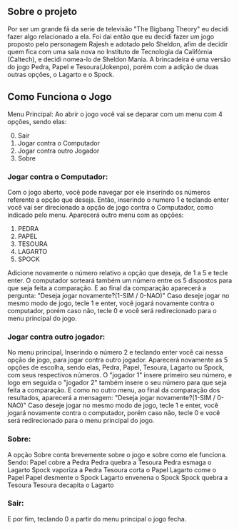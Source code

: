 <h2>Sobre o projeto</h2>

Por ser um grande fã da serie de televisão "The Bigbang Theory" eu decidi fazer algo relacionado a ela. 
Foi dai então que eu decidi fazer um jogo proposto pelo personagem Rajesh e adotado pelo Sheldon,
afim de decidir quem fica com uma sala nova no Instituto de Tecnologia da Califórnia (Caltech), e decidi nomea-lo de Sheldon Mania. A brincadeira é
uma versão do jogo Pedra, Papel e Tesoura(Jokenpo), porém com a adição de duas outras opções, o Lagarto e o Spock.


<h2>Como Funciona o Jogo</h2>

Menu Principal:
Ao abrir o jogo você vai se deparar com um menu com 4 opções, sendo elas:

0. Sair
1. Jogar contra o Computador
2. Jogar contra outro Jogador
3. Sobre


<h3>Jogar contra o Computador:</h3>

Com o jogo aberto, você pode navegar por ele inserindo os números referente a opção que deseja.
Então, inserindo o numero 1 e teclando enter você vai ser direcionado a opção de jogo contra o Computador, como indicado pelo menu.
Aparecerá outro menu com as opções:
1. PEDRA
2. PAPEL
3. TESOURA
4. LAGARTO
5. SPOCK

Adicione novamente o número relativo a opção que deseja, de 1 a 5 e tecle enter. O computador sorteará também um número entre os
5 dispostos para que seja feita a comparação. E ao final da comparação aparecerá a pergunta: "Deseja jogar novamente?(1-SIM / 0-NAO)"
Caso deseje jogar no mesmo modo de jogo, tecle 1 e enter, você jogará novamente contra o computador, porém caso não, tecle 0 e você
será redirecionado para o menu principal do jogo.


<h3>Jogar contra outro jogador:</h3>

No menu principal, Inserindo o número 2 e teclando enter você cai nessa opção de jogo, para jogar contra outro jogador.
Aparecerá novamente as 5 opções de escolha, sendo elas, Pedra, Papel, Tesoura, Lagarto ou Spock, com seus respectivos números.
O "jogador 1" insere primeiro seu número, e logo em seguida o "jogador 2" também insere o seu número para que seja feita a comparação.
E como no outro menu, ao final da comparação dos resultados, aparecerá a mensagem: "Deseja jogar novamente?(1-SIM / 0-NAO)"
Caso deseje jogar no mesmo modo de jogo, tecle 1 e enter, você jogará novamente contra o computador, porém caso não, tecle 0 e você
será redirecionado para o menu principal do jogo.

<h3>Sobre:</h3>

A opção Sobre conta brevemente sobre o jogo e sobre como ele funciona. Sendo:
Papel cobre a Pedra
Pedra quebra a Tesoura
Pedra esmaga o Lagarto
Spock vaporiza a Pedra
Tesoura corta o Papel
Lagarto come o Papel
Papel desmente o Spock
Lagarto envenena o Spock
Spock quebra a Tesoura
Tesoura decapita o Lagarto

<h3>Sair:</h3>

E por fim, teclando 0 a partir do menu principal o jogo fecha.
